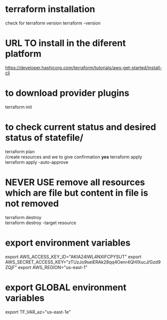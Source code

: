 # terraform installation
 check for terraform version 
 terraform -version
# URL TO install in the diferent platform
https://developer.hashicorp.com/terraform/tutorials/aws-get-started/install-cli
# to download provider plugins
terraform init 
# to check current status and desired status of statefile/
terraform plan  
/create resources and we to give confirmation ****yes****
terraform apply   
terraform apply -auto-approve
# NEVER USE  remove all resources which are file but content in file is not removed
terraform destroy    
terraform destroy -target resource
# export environment variables
export AWS_ACCESS_KEY_ID="AKIA24IWL4NXIFCPYSUT"
export AWS_SECRET_ACCESS_KEY="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"
export AWS_REGION="us-east-1"
# export GLOBAL environment variables
export TF_VAR_az="us-east-1e" 